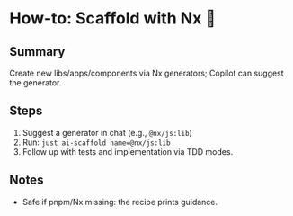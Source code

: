 # How-to: Scaffold with Nx 🧱

## Summary

Create new libs/apps/components via Nx generators; Copilot can suggest the generator.

## Steps

1. Suggest a generator in chat (e.g., `@nx/js:lib`)
2. Run: `just ai-scaffold name=@nx/js:lib`
3. Follow up with tests and implementation via TDD modes.

## Notes

- Safe if pnpm/Nx missing: the recipe prints guidance.
